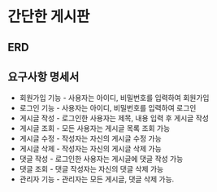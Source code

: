 # 간단한 게시판

## ERD

## 요구사항 명세서
* 회원가입 기능 - 사용자는 아이디, 비밀번호를 입력하여 회원가입
* 로그인 기능 - 사용자는 아이디, 비밀번호를 입력하여 로그인
* 게시글 작성 - 로그인한 사용자는 제목, 내용 입력 후 게시글 작성
* 게시글 조회 - 모든 사용자는 게시글 목록 조회 가능
* 게시글 수정 - 작성자는 자신의 게시글 수정 가능
* 게시글 삭제 - 작성자는 자신의 게시글 삭제 가능
* 댓글 작성 - 로그인한 사용자는 게시글에 댓글 작성 가능
* 댓글 조회 - 댓글 작성자는 자신의 댓글 삭제 가능
* 관리자 기능 - 관리자는 모든 게시글, 댓글 삭제 가능.
